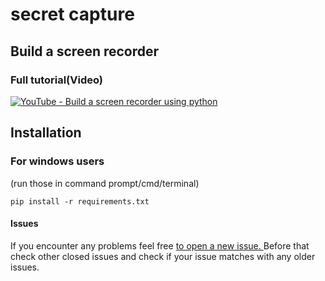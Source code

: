 # secret capture
## Build a screen recorder 

### Full tutorial(Video)
[![YouTube - Build a screen recorder using python ](https://img.youtube.com/vi/1J8dQA6gN7k/0.jpg)](https://www.youtube.com/watch?v=1J8dQA6gN7k)

## Installation
### For windows users
(run those in command prompt/cmd/terminal)

`pip install -r requirements.txt`
#### Issues
If you encounter any problems feel free <a href="https://github.com/ProgrammingHero1/secret_capture/issues/new">to open a new issue. 
</a>Before that check other closed issues and check if your issue matches with any older issues.
